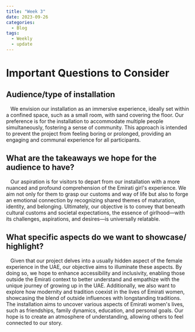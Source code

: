 ```yaml
---
title: "Week 3"
date: 2023-09-26
categories:
  - Blog
tags:
  - Weekly
  - update
---
```

# Important Questions to Consider

## Audience/type of installation

   We envision our installation as an immersive experience, ideally set within a confined space, such as a small room, with sand covering the floor. Our preference is for the installation to accommodate multiple people simultaneously, fostering a sense of community. This approach is intended to prevent the project from feeling boring or prolonged, providing an engaging and communal experience for all participants.

## What are the takeaways we hope for the audience to have?

   Our aspiration is for visitors to depart from our installation with a more nuanced and profound comprehension of the Emirati girl's experience. We aim not only for them to grasp our customs and way of life but also to forge an emotional connection by recognizing shared themes of maturation, identity, and belonging. Ultimately, our objective is to convey that beneath cultural customs and societal expectations, the essence of girlhood—with its challenges, aspirations, and desires—is universally relatable.

## What specific aspects do we want to showcase/ highlight?

   Given that our project delves into a usually hidden aspect of the female experience in the UAE, our objective aims to illuminate these aspects. By doing so, we hope to enhance accessibility and inclusivity, enabling those outside the Emirati context to better understand and empathize with the unique journey of growing up in the UAE. Additionally, we also want to explore how modernity and tradition coexist in the lives of Emirati women, showcasing the blend of outside influences with longstanding traditions. The installation aims to uncover various aspects of Emirati women's lives, such as friendships, family dynamics, education, and personal goals. Our hope is to create an atmosphere of understanding, allowing others to feel connected to our story.